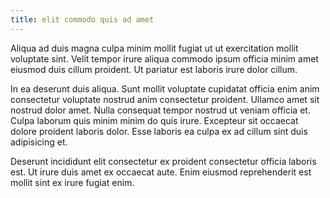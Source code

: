 ```yaml
---
title: elit commodo quis ad amet
---
```


Aliqua ad duis magna culpa minim mollit fugiat ut ut exercitation mollit voluptate sint. Velit tempor irure aliqua commodo ipsum officia minim amet eiusmod duis cillum proident. Ut pariatur est laboris irure dolor cillum.

In ea deserunt duis aliqua. Sunt mollit voluptate cupidatat officia enim anim consectetur voluptate nostrud anim consectetur proident. Ullamco amet sit nostrud dolor amet. Nulla consequat tempor nostrud ut veniam officia et. Culpa laborum quis minim minim do quis irure. Excepteur sit occaecat dolore proident laboris dolor. Esse laboris ea culpa ex ad cillum sint duis adipisicing et.

Deserunt incididunt elit consectetur ex proident consectetur officia laboris est. Ut irure duis amet ex occaecat aute. Enim eiusmod reprehenderit est mollit sint ex irure fugiat enim.
